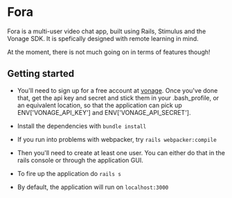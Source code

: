 # Fora

Fora is a multi-user video chat app, built using Rails, Stimulus and the Vonage SDK.  It is spefically designed with remote learning in mind.

At the moment, there is not much going on in terms of features though!

## Getting started

* You'll need to sign up for a free account at [vonage].  Once you've done that, get the api key and secret and stick them in your .bash_profile, or an equivalent location, so that the application can pick up ENV['VONAGE_API_KEY'] and ENV['VONAGE_API_SECRET'].

* Install the dependencies with `bundle install`

* If you run into problems with webpacker, try `rails webpacker:compile`

* Then you'll need to create at least one user.  You can either do that in the rails console or through the application GUI.

* To fire up the application do `rails s`

* By default, the application will run on `localhost:3000`

[vonage]: https://www.vonage.co.uk/communications-apis/video/